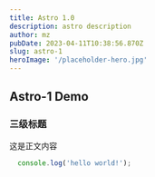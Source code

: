 ```yaml
---
title: Astro 1.0
description: astro description
author: mz
pubDate: 2023-04-11T10:38:56.870Z
slug: astro-1
heroImage: '/placeholder-hero.jpg'
---
```


## Astro-1 Demo

### 三级标题

这是正文内容

```javascript
  console.log('hello world!');
```